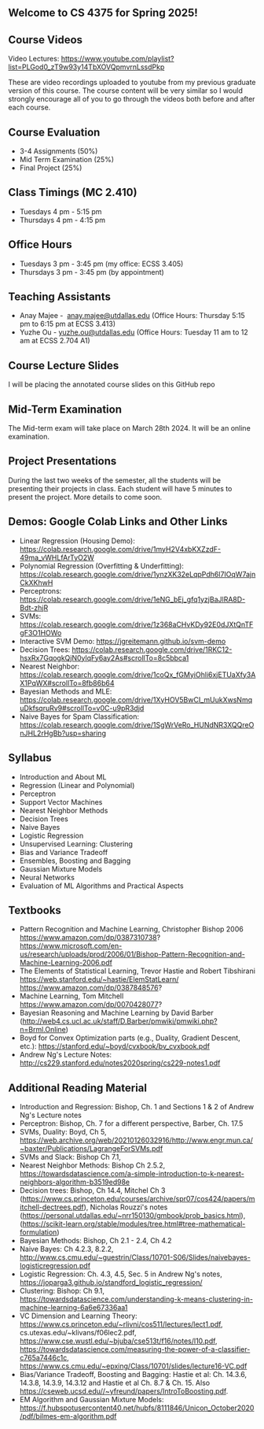 ## Welcome to CS 4375 for Spring 2025!

## Course Videos
Video Lectures: https://www.youtube.com/playlist?list=PLGod0_zT9w93y14TbXOVQpmvrnLssdPkp

These are video recordings uploaded to youtube from my previous graduate version of this course. The course content will be very similar so I would strongly encourage all of you to go through the videos both before and after each course.

## Course Evaluation
- 3-4 Assignments (50%)
- Mid Term Examination (25%)
- Final Project (25%)

## Class Timings (MC 2.410)
- Tuesdays 4 pm -  5:15 pm   
- Thursdays 4 pm - 4:15 pm 

## Office Hours
- Tuesdays 3 pm -  3:45 pm  (my office: ECSS 3.405) 
- Thursdays 3 pm - 3:45 pm (by appointment)

## Teaching Assistants
- Anay Majee -  anay.majee@utdallas.edu (Office Hours: Thursday 5:15 pm to 6:15 pm at ECSS 3.413)
- Yuzhe Ou - yuzhe.ou@utdallas.edu (Office Hours: Tuesday 11 am to 12 am at ECSS 2.704 A1)

## Course Lecture Slides
I will be placing the annotated course slides on this GitHub repo

## Mid-Term Examination
The Mid-term exam will take place on March 28th 2024. It will be an online examination.  

## Project Presentations
During the last two weeks of the semester, all the students will be presenting their projects in class. Each student will have 5 minutes to present the project.  More details to come soon.

## Demos: Google Colab Links and Other Links
- Linear Regression (Housing Demo): https://colab.research.google.com/drive/1myH2V4xbKXZzdF-49ma_vWHLfArTyO2W
- Polynomial Regression (Overfitting & Underfitting): https://colab.research.google.com/drive/1ynzXK32eLqpPdh6l7IOqW7ajnCkXKhwH
- Perceptrons: https://colab.research.google.com/drive/1eNG_bEj_gfq1yzjBaJlRA8D-Bdt-zhjR
- SVMs: https://colab.research.google.com/drive/1z368aCHvKDy92E0dJXtQnTFgF3O1HOWo
- Interactive SVM Demo: https://jgreitemann.github.io/svm-demo
- Decision Trees: https://colab.research.google.com/drive/1RKC12-hsxRx7GqogkQjN0ylqFy6ay2As#scrollTo=8c5bbca1
- Nearest Neighbor: https://colab.research.google.com/drive/1coQx_fGMyiOhli6xjETUaXfy3AX1PqWX#scrollTo=8fb86b64
- Bayesian Methods and MLE: https://colab.research.google.com/drive/1XyHOV5BwCI_mUukXwsNmquDkfsqruRv9#scrollTo=v0C-u9pR3djd
- Naive Bayes for Spam Classification: https://colab.research.google.com/drive/1SgWrVeRo_HUNdNR3XQQreOnJHL2rHgBb?usp=sharing

## Syllabus
- Introduction and About ML
- Regression (Linear and Polynomial)
- Perceptron
- Support Vector Machines
- Nearest Neighbor Methods
- Decision Trees
- Naive Bayes
- Logistic Regression
- Unsupervised Learning: Clustering
- Bias and Variance Tradeoff
- Ensembles, Boosting and Bagging
- Gaussian Mixture Models
- Neural Networks
- Evaluation of ML Algorithms and Practical Aspects

## Textbooks
- Pattern Recognition and Machine Learning, Christopher Bishop 2006
https://www.amazon.com/dp/0387310738?
https://www.microsoft.com/en-us/research/uploads/prod/2006/01/Bishop-Pattern-Recognition-and-Machine-Learning-2006.pdf
- The Elements of Statistical Learning, Trevor Hastie and Robert Tibshirani
https://web.stanford.edu/~hastie/ElemStatLearn/
https://www.amazon.com/dp/0387848576?
- Machine Learning, Tom Mitchell
https://www.amazon.com/dp/0070428077?
- Bayesian Reasoning and Machine Learning by David Barber (http://web4.cs.ucl.ac.uk/staff/D.Barber/pmwiki/pmwiki.php?n=Brml.Online)
- Boyd for Convex Optimization parts (e.g., Duality, Gradient Descent, etc.): https://stanford.edu/~boyd/cvxbook/bv_cvxbook.pdf
- Andrew Ng's Lecture Notes: http://cs229.stanford.edu/notes2020spring/cs229-notes1.pdf

## Additional Reading Material
- Introduction and Regression: Bishop, Ch. 1 and Sections 1 & 2 of Andrew Ng's Lecture notes
- Perceptron: Bishop, Ch. 7 for a different perspective, Barber, Ch. 17.5
- SVMs, Duality: Boyd, Ch 5, https://web.archive.org/web/20210126032916/http://www.engr.mun.ca/~baxter/Publications/LagrangeForSVMs.pdf
- SVMs and Slack: Bishop Ch 7.1,
- Nearest Neighbor Methods: Bishop Ch 2.5.2, https://towardsdatascience.com/a-simple-introduction-to-k-nearest-neighbors-algorithm-b3519ed98e
- Decision trees: Bishop, Ch 14.4, Mitchel Ch 3 (https://www.cs.princeton.edu/courses/archive/spr07/cos424/papers/mitchell-dectrees.pdf), Nicholas Rouzzi's notes (https://personal.utdallas.edu/~nrr150130/gmbook/prob_basics.html), (https://scikit-learn.org/stable/modules/tree.html#tree-mathematical-formulation)
- Bayesian Methods: Bishop, Ch 2.1 - 2.4, Ch 4.2
- Naive Bayes: Ch 4.2.3, 8.2.2, http://www.cs.cmu.edu/~guestrin/Class/10701-S06/Slides/naivebayes-logisticregression.pdf
- Logistic Regression: Ch. 4.3, 4.5, Sec. 5 in Andrew Ng's notes, https://joparga3.github.io/standford_logistic_regression/
- Clustering: Bishop: Ch 9.1, https://towardsdatascience.com/understanding-k-means-clustering-in-machine-learning-6a6e67336aa1
- VC Dimension and Learning Theory: https://www.cs.princeton.edu/~rlivni/cos511/lectures/lect1.pdf, cs.utexas.edu/~klivans/f06lec2.pdf, https://www.cse.wustl.edu/~bjuba/cse513t/f16/notes/l10.pdf, https://towardsdatascience.com/measuring-the-power-of-a-classifier-c765a7446c1c, https://www.cs.cmu.edu/~epxing/Class/10701/slides/lecture16-VC.pdf
- Bias/Variance Tradeoff, Boosting and Bagging: Hastie et al: Ch. 14.3.6, 14.3.8, 14.3.9, 14.3.12 and Hastie et al Ch. 8.7 & Ch. 15. Also https://cseweb.ucsd.edu//~yfreund/papers/IntroToBoosting.pdf.
- EM Algorithm and Gaussian Mixture Models: https://f.hubspotusercontent40.net/hubfs/8111846/Unicon_October2020/pdf/bilmes-em-algorithm.pdf



